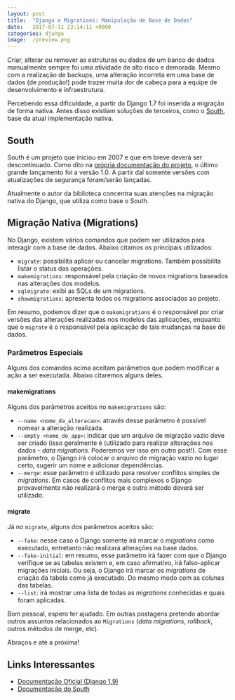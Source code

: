 ```yaml
---
layout: post
title:  "Django e Migrations: Manipulação de Base de Dados"
date:   2017-07-11 23:14:11 +0000
categories: django
image:  /preview.png
---
```


Criar, alterar ou remover as estruturas ou dados de um banco de dados manualmente sempre foi uma atividade de alto risco e demorada. Mesmo com a realização de backups, uma alteração incorreta em uma base de dados (de produção!) pode trazer muita dor de cabeça para a equipe de desenvolvimento e infraestrutura.

Percebendo essa dificuldade, a partir do Django 1.7 foi inserida a migração de forma nativa. Antes disso existiam soluções de terceiros, como o [South](http://south.readthedocs.io/en/latest/), base da atual implementação nativa.

## South

South é um projeto que iniciou em 2007 e que em breve deverá ser descontinuado. Como dito na [própria documentação do projeto](http://south.readthedocs.io/en/latest/releasenotes/1.0.html), o último grande lançamento foi a versão 1.0. A partir daí somente versões com atualizações de segurança foram/serão lançadas.

Atualmente o autor da biblioteca concentra suas atenções na migração nativa do Django, que utiliza como base o South.

## Migração Nativa (Migrations)

No Django, existem vários comandos que podem ser utilizados para interagir com a base de dados. Abaixo citamos os principais utilizados:

* `migrate`: possibilita aplicar ou cancelar migrations. Também possibilita listar o status das operações.
* `makemigrations`: responsável pela criação de novos migrations baseados nas alterações dos modelos.
* `sqlmigrate`: exibi as SQLs de um migrations.
* `showmigrations`: apresenta todos os migrations associados ao projeto.

Em resumo, podemos dizer que o `makemigrations` é o responsável por criar versões das alterações realizadas nos modelos das aplicações, enquanto que o `migrate` é o responsável pela aplicação de tais mudanças na base de dados.

### Parâmetros Especiais

Alguns dos comandos acima aceitam parâmetros que podem modificar a ação a ser executada. Abaixo citaremos alguns deles.

#### makemigrations

Alguns dos parâmetros aceitos no `makemigrations` são:

* `--name <nome_da_alteracao>`: através desse parâmetro é possível nomear a alteração realizada.
* `--empty <nome_do_app>`: indicar que um arquivo de migração vazio deve ser criado (isso geralmente é (utilizado para realizar alterações nos dados – *data migrations*. Poderemos ver isso em outro post!). Com esse parâmetro, o Django irá colocar o arquivo de migração vazio no lugar certo, sugerir um nome e adicionar dependências.
* `--merge`: esse parâmetro é utilizado para resolver conflitos simples de *migrations*. Em casos de conflitos mais complexos o Django provavelmente não realizará o merge e outro método deverá ser utilizado.

#### migrate

Já no `migrate`, alguns dos parâmetros aceitos são:

* `--fake`: nesse caso o Django somente irá marcar o *migrations* como executado, entretanto não realizará alterações na base dados.
* `--fake-initial`: em resumo, esse parâmetro irá fazer com que o Django verifique se as tabelas existem e, em caso afirmativo, irá falso-aplicar migrações iniciais. Ou seja, o Django irá marcar os *migrations* de criação da tabela como já executado. Do mesmo modo com as colunas das tabelas.
* `--list`: irá mostrar uma lista de todas as *migrations* conhecidas e quais foram aplicadas.

Bom pessoal, espero ter ajudado. Em outras postagens pretendo abordar outros assuntos relacionados ao `Migrations` (*data migrations*, *rollback*, outros métodos de merge, etc).

Abraços e até a próxima!

## Links Interessantes

* [Documentação Oficial (Django 1.9)](https://docs.djangoproject.com/pt-br/1.9/topics/migrations/)
* [Documentação do South](http://south.readthedocs.io/en/latest/)
